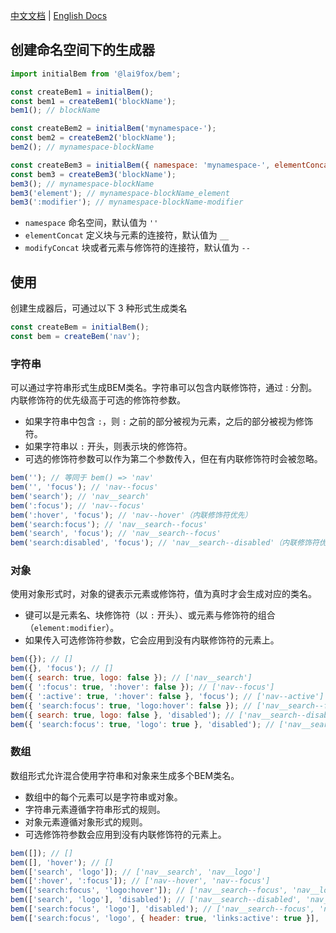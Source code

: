 [中文文档](./README.md) | [English Docs](./README-EN.md)

## 创建命名空间下的生成器

```javascript
import initialBem from '@lai9fox/bem';

const createBem1 = initialBem();
const bem1 = createBem1('blockName');
bem1(); // blockName

const createBem2 = initialBem('mynamespace-');
const bem2 = createBem2('blockName');
bem2(); // mynamespace-blockName

const createBem3 = initialBem({ namespace: 'mynamespace-', elementConcat: '_', modifyConcat: '-' });
const bem3 = createBem3('blockName');
bem3(); // mynamespace-blockName
bem3('element'); // mynamespace-blockName_element
bem3(':modifier'); // mynamespace-blockName-modifier
```
- `namespace` 命名空间，默认值为 `''`
- `elementConcat` 定义块与元素的连接符，默认值为 `__`
- `modifyConcat` 块或者元素与修饰符的连接符，默认值为 `--`

## 使用

创建生成器后，可通过以下 3 种形式生成类名

```javascript
const createBem = initialBem();
const bem = createBem('nav');
```

### 字符串

可以通过字符串形式生成BEM类名。字符串可以包含内联修饰符，通过 : 分割。内联修饰符的优先级高于可选的修饰符参数。

- 如果字符串中包含 `:`，则 `:` 之前的部分被视为元素，之后的部分被视为修饰符。
- 如果字符串以 `:` 开头，则表示块的修饰符。
- 可选的修饰符参数可以作为第二个参数传入，但在有内联修饰符时会被忽略。

```javascript
bem(''); // 等同于 bem() => 'nav'
bem('', 'focus'); // 'nav--focus'
bem('search'); // 'nav__search'
bem(':focus'); // 'nav--focus'
bem(':hover', 'focus'); // 'nav--hover'（内联修饰符优先）
bem('search:focus'); // 'nav__search--focus'
bem('search', 'focus'); // 'nav__search--focus'
bem('search:disabled', 'focus'); // 'nav__search--disabled'（内联修饰符优先）
```

### 对象

使用对象形式时，对象的键表示元素或修饰符，值为真时才会生成对应的类名。

- 键可以是元素名、块修饰符（以 `:` 开头）、或元素与修饰符的组合（`element:modifier`）。
- 如果传入可选修饰符参数，它会应用到没有内联修饰符的元素上。

```javascript
bem({}); // []
bem({}, 'focus'); // []
bem({ search: true, logo: false }); // ['nav__search']
bem({ ':focus': true, ':hover': false }); // ['nav--focus']
bem({ ':active': true, ':hover': false }, 'focus'); // ['nav--active']（内联修饰符优先）
bem({ 'search:focus': true, 'logo:hover': false }); // ['nav__search--focus']
bem({ search: true, logo: false }, 'disabled'); // ['nav__search--disabled']
bem({ 'search:focus': true, 'logo': true }, 'disabled'); // ['nav__search--focus', 'nav__logo--disabled']
```

### 数组

数组形式允许混合使用字符串和对象来生成多个BEM类名。

- 数组中的每个元素可以是字符串或对象。
- 字符串元素遵循字符串形式的规则。
- 对象元素遵循对象形式的规则。
- 可选修饰符参数会应用到没有内联修饰符的元素上。

```javascript
bem([]); // []
bem([], 'hover'); // []
bem(['search', 'logo']); // ['nav__search', 'nav__logo']
bem([':hover', ':focus']); // ['nav--hover', 'nav--focus']
bem(['search:focus', 'logo:hover']); // ['nav__search--focus', 'nav__logo--hover']
bem(['search', 'logo'], 'disabled'); // ['nav__search--disabled', 'nav__logo--disabled']
bem(['search:focus', 'logo'], 'disabled'); // ['nav__search--focus', 'nav__logo--disabled']
bem(['search:focus', 'logo', { header: true, 'links:active': true }], 'disabled'); // ['nav__search--focus', 'nav__logo--disabled', 'nav__header--disabled', 'nav__links--active']
```

